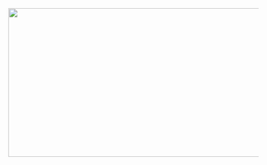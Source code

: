 

<a href="https://github.com/devxb/gitanimals">
<img
  src="https://render.gitanimals.org/farms/leehyeonj"
  width="600"
  height="300"
/>
</a>
